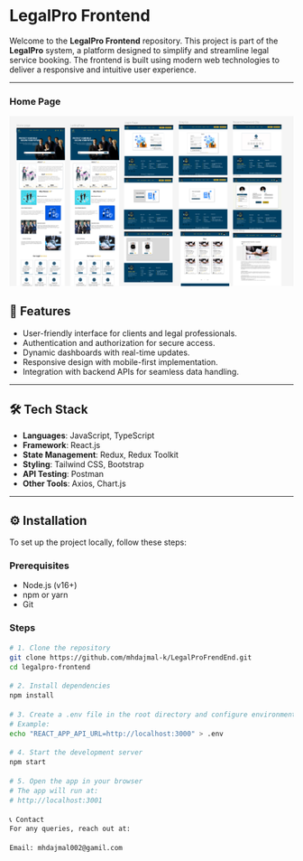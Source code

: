 # LegalPro Frontend

Welcome to the **LegalPro Frontend** repository. This project is part of the **LegalPro** system, a platform designed to simplify and streamline legal service booking. The frontend is built using modern web technologies to deliver a responsive and intuitive user experience.

---

### Home Page
![Home Page](https://raw.githubusercontent.com/mhdajmal-k/LegalProFrendEnd/main/frontend/src/assets/screenshot/homepage.png)

## 🚀 Features

- User-friendly interface for clients and legal professionals.
- Authentication and authorization for secure access.
- Dynamic dashboards with real-time updates.
- Responsive design with mobile-first implementation.
- Integration with backend APIs for seamless data handling.

---

## 🛠️ Tech Stack

- **Languages**: JavaScript, TypeScript
- **Framework**: React.js
- **State Management**: Redux, Redux Toolkit
- **Styling**: Tailwind CSS, Bootstrap
- **API Testing**: Postman
- **Other Tools**: Axios, Chart.js

---

## ⚙️ Installation

To set up the project locally, follow these steps:

### Prerequisites
- Node.js (v16+)
- npm or yarn
- Git

### Steps
```bash
# 1. Clone the repository
git clone https://github.com/mhdajmal-k/LegalProFrendEnd.git
cd legalpro-frontend

# 2. Install dependencies
npm install

# 3. Create a .env file in the root directory and configure environment variables
# Example:
echo "REACT_APP_API_URL=http://localhost:3000" > .env

# 4. Start the development server
npm start

# 5. Open the app in your browser
# The app will run at:
# http://localhost:3001

📞 Contact
For any queries, reach out at:

Email: mhdajmal002@gamil.com
